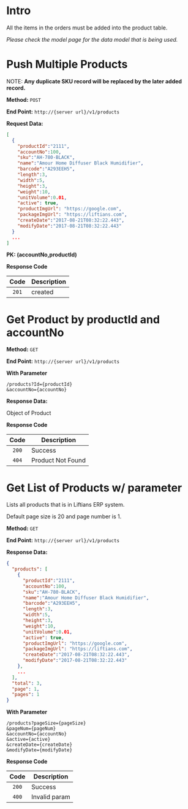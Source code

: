 # Intro

All the items in the orders must be added into the product table.

*Please check the model page for the data model that is being used.*

# Push Multiple Products

NOTE: **Any duplicate SKU record will be replaced by the later added record.**

**Method:** `POST`

**End Point:** `http://{server url}/v1/products`

**Request Data:**
```json
[
  {
    "productId":"2111",
    "accountNo":100,
    "sku":"AH-780-BLACK",
    "name":"Amour Home Diffuser Black Humidifier",
    "barcode":"A293EEH5",
    "length":3,
    "width":5,
    "height":3,
    "weight":10,
    "unitVolume":0.01,
    "active": true,
    "productImgUrl": "https://google.com",
    "packageImgUrl": "https://liftians.com",
    "createDate":"2017-08-21T08:32:22.443",
    "modifyDate":"2017-08-21T08:32:22.443"
  }
  ...
]
```

**PK: (accountNo,productId)**

**Response Code**

|   Code  | Description   |
| :-----: | ------------- |
| `201`   | created       |


# Get Product by productId and accountNo

**Method:** `GET`

**End Point:** `http://{server url}/v1/products`

**With Parameter**

```
/products?Id={productId}
&accountNo={accountNo}
```

**Response Data:**

Object of Product

**Response Code**

|   Code  | Description   |
| :-----: | ------------- |
| `200`   | Success       |
| `404`   | Product Not Found |



# Get List of Products w/ parameter

Lists all products that is in Liftians ERP system.

Default page size is 20 and page number is 1.

**Method:** `GET`

**End Point:** `http://{server url}/v1/products`


**Response Data:**
```json
{
  "products": [
    {
      "productId":"2111",
      "accountNo":100,
      "sku":"AH-780-BLACK",
      "name":"Amour Home Diffuser Black Humidifier",
      "barcode":"A293EEH5",
      "length":3,
      "width":5,
      "height":3,
      "weight":10,
      "unitVolume":0.01,
      "active": true,
      "productImgUrl": "https://google.com",
      "packageImgUrl": "https://liftians.com",
      "createDate":"2017-08-21T08:32:22.443",
      "modifyDate":"2017-08-21T08:32:22.443"
    },
    ...
  ],
  "total": 3,
  "page": 1,
  "pages": 1
}
```
**With Parameter**

```
/products?pageSize={pageSize}
&pageNum={pageNum}
&accountNo={accountNo}
&active={active}
&createDate={createDate}
&modifyDate={modifyDate}
```

**Response Code**

|   Code  | Description   |
| :-----: | ------------- |
| `200`   | Success       |
| `400`   | Invalid param |
